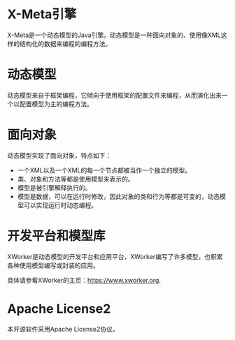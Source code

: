 X-Meta引擎
======
X-Meta是一个动态模型的Java引擎。动态模型是一种面向对象的、使用像XML这样的结构化的数据来编程的编程方法。

动态模型
======
动态模型来自于框架编程，它倾向于使用框架的配置文件来编程，从而演化出来一个以配置模型为主的编程方法。

面向对象
======
动态模型实现了面向对象，特点如下：
- 一个XML以及一个XML的每一个节点都被当作一个独立的模型。
- 类、对象和方法等都是使用模型来表示的。
- 模型是被引擎解释执行的。
- 模型是数据，可以在运行时修改，因此对象的类和行为等都是可变的，动态模型可以实现运行时动态编程。

开发平台和模型库
======
XWorker是动态模型的开发平台和应用平台，XWorker编写了许多模型，也积累各种使用模型编写或封装的应用。

具体请参看XWorker的主页：https://www.xworker.org.

Apache License2
======
本开源软件采用Apache License2协议。
